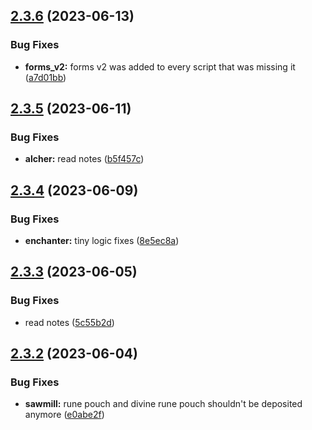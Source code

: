 ## [2.3.6](https://github.com/Torwent/wasp-free/compare/v2.3.5...v2.3.6) (2023-06-13)


### Bug Fixes

* **forms_v2:** forms v2 was added to every script that was missing it ([a7d01bb](https://github.com/Torwent/wasp-free/commit/a7d01bb98a72b42a467322ed301e01d7f8ef03a6))



## [2.3.5](https://github.com/Torwent/wasp-free/compare/v2.3.4...v2.3.5) (2023-06-11)


### Bug Fixes

* **alcher:** read notes ([b5f457c](https://github.com/Torwent/wasp-free/commit/b5f457c9ee340cdb532594c3404033d1b9a4de5b))



## [2.3.4](https://github.com/Torwent/wasp-free/compare/v2.3.3...v2.3.4) (2023-06-09)


### Bug Fixes

* **enchanter:** tiny logic fixes ([8e5ec8a](https://github.com/Torwent/wasp-free/commit/8e5ec8abcf0df54a1a941c730f44df6ebbb61baf))



## [2.3.3](https://github.com/Torwent/wasp-free/compare/v2.3.2...v2.3.3) (2023-06-05)


### Bug Fixes

* read notes ([5c55b2d](https://github.com/Torwent/wasp-free/commit/5c55b2d57f70ad3a0c0234577f88c83d46f236ba))



## [2.3.2](https://github.com/Torwent/wasp-free/compare/v2.3.1...v2.3.2) (2023-06-04)


### Bug Fixes

* **sawmill:** rune pouch and divine rune pouch shouldn't be deposited anymore ([e0abe2f](https://github.com/Torwent/wasp-free/commit/e0abe2fd771349769822d5280937e7078d8ab0e6))




